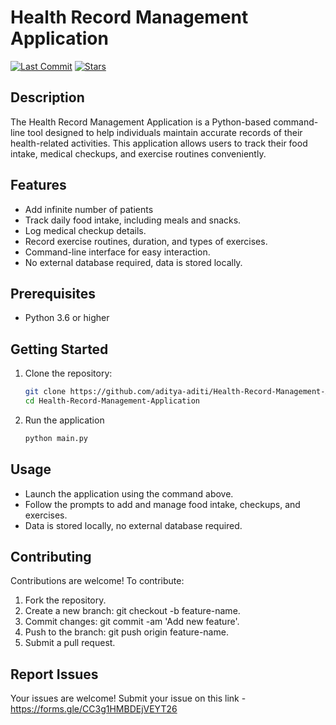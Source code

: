 # Health Record Management Application

[![Last Commit](https://img.shields.io/github/last-commit/aditya-aditi/Health-Record-Management-Application)](https://github.com/aditya-aditi/Health-Record-Management-Application/commits)
[![Stars](https://img.shields.io/github/stars/aditya-aditi/Health-Record-Management-Application?style=social)](https://github.com/aditya-aditi/Health-Record-Management-Application/stargazers)

## Description

The Health Record Management Application is a Python-based command-line tool designed to help individuals maintain accurate records of their health-related activities. This application allows users to track their food intake, medical checkups, and exercise routines conveniently.

## Features

- Add infinite number of patients
- Track daily food intake, including meals and snacks.
- Log medical checkup details.
- Record exercise routines, duration, and types of exercises.
- Command-line interface for easy interaction.
- No external database required, data is stored locally.

## Prerequisites

- Python 3.6 or higher

## Getting Started

1. Clone the repository:
   ```bash
   git clone https://github.com/aditya-aditi/Health-Record-Management-Application.git
   cd Health-Record-Management-Application
2. Run the application
   ```bash
   python main.py
   ```

## Usage
- Launch the application using the command above.
- Follow the prompts to add and manage food intake, checkups, and exercises.
- Data is stored locally, no external database required.

## Contributing
Contributions are welcome! To contribute:

1. Fork the repository.
2. Create a new branch: git checkout -b feature-name.
3. Commit changes: git commit -am 'Add new feature'.
4. Push to the branch: git push origin feature-name.
5. Submit a pull request.

## Report Issues
Your issues are welcome! Submit your issue on this link - 
https://forms.gle/CC3g1HMBDEjVEYT26

